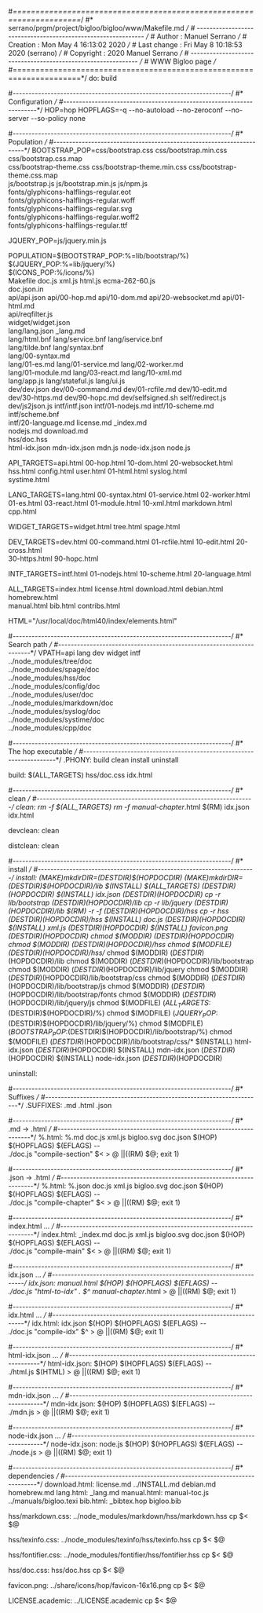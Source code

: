 #*=====================================================================*/
#*    serrano/prgm/project/bigloo/bigloo/www/Makefile.md               */
#*    -------------------------------------------------------------    */
#*    Author      :  Manuel Serrano                                    */
#*    Creation    :  Mon May  4 16:13:02 2020                          */
#*    Last change :  Fri May  8 10:18:53 2020 (serrano)                */
#*    Copyright   :  2020 Manuel Serrano                               */
#*    -------------------------------------------------------------    */
#*    WWW Bigloo page                                                  */
#*=====================================================================*/
do: build

#*---------------------------------------------------------------------*/
#*    Configuration                                                    */
#*---------------------------------------------------------------------*/
HOP=hop
HOPFLAGS=-q --no-autoload --no-zeroconf --no-server --so-policy none

#*---------------------------------------------------------------------*/
#*    Population                                                       */
#*---------------------------------------------------------------------*/
BOOTSTRAP_POP=css/bootstrap.css css/bootstrap.min.css css/bootstrap.css.map \
  css/bootstrap-theme.css css/bootstrap-theme.min.css css/bootstrap-theme.css.map \
  js/bootstrap.js js/bootstrap.min.js  js/npm.js \
  fonts/glyphicons-halflings-regular.eot \
  fonts/glyphicons-halflings-regular.woff \
  fonts/glyphicons-halflings-regular.svg \
  fonts/glyphicons-halflings-regular.woff2 \
  fonts/glyphicons-halflings-regular.ttf

JQUERY_POP=js/jquery.min.js

POPULATION=$(BOOTSTRAP_POP:%=lib/bootstrap/%) $(JQUERY_POP:%=lib/jquery/%) \
  $(ICONS_POP:%/icons/%) \
  Makefile doc.js xml.js html.js ecma-262-60.js \
  doc.json.in \
  api/api.json api/00-hop.md api/10-dom.md api/20-websocket.md api/01-html.md \
  api/reqfilter.js \
  widget/widget.json \
  lang/lang.json _lang.md \
  lang/html.bnf lang/service.bnf lang/iservice.bnf \
  lang/tilde.bnf lang/syntax.bnf \
  lang/00-syntax.md \
  lang/01-es.md lang/01-service.md lang/02-worker.md \
  lang/01-module.md lang/03-react.md lang/10-xml.md \
  lang/app.js lang/stateful.js lang/ui.js \
  dev/dev.json dev/00-command.md dev/01-rcfile.md dev/10-edit.md \
  dev/30-https.md dev/90-hopc.md dev/selfsigned.sh self/redirect.js \
  dev/js2json.js intf/intf.json intf/01-nodejs.md intf/10-scheme.md \
  intf/scheme.bnf \
  intf/20-language.md license.md _index.md \
  nodejs.md download.md \
  hss/doc.hss \
  html-idx.json mdn-idx.json mdn.js node-idx.json node.js

API_TARGETS=api.html 00-hop.html 10-dom.html 20-websocket.html \
  hss.html config.html user.html 01-html.html syslog.html \
  systime.html

LANG_TARGETS=lang.html 00-syntax.html 01-service.html 02-worker.html \
  01-es.html 03-react.html 01-module.html 10-xml.html markdown.html cpp.html

WIDGET_TARGETS=widget.html tree.html spage.html

DEV_TARGETS=dev.html 00-command.html 01-rcfile.html 10-edit.html 20-cross.html \
  30-https.html 90-hopc.html

INTF_TARGETS=intf.html 01-nodejs.html 10-scheme.html 20-language.html

ALL_TARGETS=index.html license.html download.html debian.html homebrew.html \
  manual.html bib.html contribs.html

HTML="/usr/local/doc/html40/index/elements.html"

#*---------------------------------------------------------------------*/
#*    Search path                                                      */
#*---------------------------------------------------------------------*/
VPATH=api lang dev widget intf \
  ../node_modules/tree/doc \
  ../node_modules/spage/doc \
  ../node_modules/hss/doc \
  ../node_modules/config/doc \
  ../node_modules/user/doc \
  ../node_modules/markdown/doc \
  ../node_modules/syslog/doc \
  ../node_modules/systime/doc \
  ../node_modules/cpp/doc

#*---------------------------------------------------------------------*/
#*    The hop executable                                               */
#*---------------------------------------------------------------------*/
.PHONY: build clean install uninstall

build: $(ALL_TARGETS) hss/doc.css idx.html

#*---------------------------------------------------------------------*/
#*    clean                                                            */
#*---------------------------------------------------------------------*/
clean:
	rm -f $(ALL_TARGETS)
	rm -f manual-chapter*.html
	$(RM) idx.json idx.html

devclean: clean

distclean: clean

#*---------------------------------------------------------------------*/
#*    install                                                          */
#*---------------------------------------------------------------------*/
install:
	$(MAKE) mkdir DIR=$(DESTDIR)$(HOPDOCDIR)
	$(MAKE) mkdir DIR=$(DESTDIR)$(HOPDOCDIR)/lib
	$(INSTALL) $(ALL_TARGETS) $(DESTDIR)$(HOPDOCDIR)
	$(INSTALL) idx.json $(DESTDIR)$(HOPDOCDIR)
	cp -r lib/bootstrap $(DESTDIR)$(HOPDOCDIR)/lib
	cp -r lib/jquery $(DESTDIR)$(HOPDOCDIR)/lib
	$(RM) -r -f $(DESTDIR)$(HOPDOCDIR)/hss
	cp -r hss $(DESTDIR)$(HOPDOCDIR)/hss
	$(INSTALL) doc.js $(DESTDIR)$(HOPDOCDIR)
	$(INSTALL) xml.js $(DESTDIR)$(HOPDOCDIR)
	$(INSTALL) favicon.png $(DESTDIR)$(HOPDOCDIR)
	chmod $(MODDIR) $(DESTDIR)$(HOPDOCDIR)
	chmod $(MODDIR) $(DESTDIR)$(HOPDOCDIR)/hss
	chmod $(MODFILE) $(DESTDIR)$(HOPDOCDIR)/hss/*
	chmod $(MODDIR) $(DESTDIR)$(HOPDOCDIR)/lib
	chmod $(MODDIR) $(DESTDIR)$(HOPDOCDIR)/lib/bootstrap
	chmod $(MODDIR) $(DESTDIR)$(HOPDOCDIR)/lib/jquery
	chmod $(MODDIR) $(DESTDIR)$(HOPDOCDIR)/lib/bootstrap/css
	chmod $(MODDIR) $(DESTDIR)$(HOPDOCDIR)/lib/bootstrap/js
	chmod $(MODDIR) $(DESTDIR)$(HOPDOCDIR)/lib/bootstrap/fonts
	chmod $(MODDIR) $(DESTDIR)$(HOPDOCDIR)/lib/jquery/js
	chmod $(MODFILE) $(ALL_TARGETS:%=$(DESTDIR)$(HOPDOCDIR)/%)
	chmod $(MODFILE) $(JQUERY_POP:%=$(DESTDIR)$(HOPDOCDIR)/lib/jquery/%)
	chmod $(MODFILE) $(BOOTSTRAP_POP:%=$(DESTDIR)$(HOPDOCDIR)/lib/bootstrap/%)
	chmod $(MODFILE) $(DESTDIR)$(HOPDOCDIR)/lib/bootstrap/css/*
	$(INSTALL) html-idx.json $(DESTDIR)$(HOPDOCDIR)
	$(INSTALL) mdn-idx.json $(DESTDIR)$(HOPDOCDIR)
	$(INSTALL) node-idx.json $(DESTDIR)$(HOPDOCDIR)

uninstall:

#*---------------------------------------------------------------------*/
#*    Suffixes                                                         */
#*---------------------------------------------------------------------*/
.SUFFIXES: .md .html .json

#*---------------------------------------------------------------------*/
#*    .md -> .html                                                     */
#*---------------------------------------------------------------------*/
%.html: %.md doc.js xml.js bigloo.svg doc.json
	$(HOP) $(HOPFLAGS) $(EFLAGS) -- \
          ./doc.js "compile-section" $< > $@ \
          || ($(RM) $@; exit 1)

#*---------------------------------------------------------------------*/
#*    .json -> .html                                                   */
#*---------------------------------------------------------------------*/
%.html: %.json doc.js xml.js bigloo.svg doc.json
	$(HOP) $(HOPFLAGS) $(EFLAGS) -- \
          ./doc.js "compile-chapter" $< > $@ \
          || ($(RM) $@; exit 1)

#*---------------------------------------------------------------------*/
#*    index.html ...                                                   */
#*---------------------------------------------------------------------*/
index.html: _index.md doc.js xml.js bigloo.svg doc.json
	$(HOP) $(HOPFLAGS) $(EFLAGS) -- \
          ./doc.js "compile-main" $< > $@ \
          || ($(RM) $@; exit 1)

#*---------------------------------------------------------------------*/
#*    idx.json ...                                                     */
#*---------------------------------------------------------------------*/
idx.json: manual.html
	$(HOP) $(HOPFLAGS) $(EFLAGS) -- \
          ./doc.js "html-to-idx" . $^ manual-chapter*.html > $@ \
          || ($(RM) $@; exit 1)

#*---------------------------------------------------------------------*/
#*    idx.html ...                                                     */
#*---------------------------------------------------------------------*/
idx.html: idx.json
	$(HOP) $(HOPFLAGS) $(EFLAGS) -- \
          ./doc.js "compile-idx" $^ > $@ \
          || ($(RM) $@; exit 1)

#*---------------------------------------------------------------------*/
#*    html-idx.json ...                                                */
#*---------------------------------------------------------------------*/
html-idx.json: 
	$(HOP) $(HOPFLAGS) $(EFLAGS) -- \
          ./html.js $(HTML) > $@ \
          || ($(RM) $@; exit 1)

#*---------------------------------------------------------------------*/
#*    mdn-idx.json ...                                                 */
#*---------------------------------------------------------------------*/
mdn-idx.json:
	$(HOP) $(HOPFLAGS) $(EFLAGS) -- \
          ./mdn.js > $@ \
          || ($(RM) $@; exit 1)

#*---------------------------------------------------------------------*/
#*    node-idx.json ...                                                */
#*---------------------------------------------------------------------*/
node-idx.json: node.js
	$(HOP) $(HOPFLAGS) $(EFLAGS) -- \
          ./node.js > $@ \
          || ($(RM) $@; exit 1)

#*---------------------------------------------------------------------*/
#*    dependencies                                                     */
#*---------------------------------------------------------------------*/
download.html: license.md ../INSTALL.md debian.md homebrew.md
lang.html: _lang.md
manual.html: manual-toc.js ../manuals/bigloo.texi
bib.html: _bibtex.hop bigloo.bib

hss/markdown.css: ../node_modules/markdown/hss/markdown.hss
	cp $< $@

hss/texinfo.css: ../node_modules/texinfo/hss/texinfo.hss
	cp $< $@

hss/fontifier.css: ../node_modules/fontifier/hss/fontifier.hss
	cp $< $@

hss/doc.css: hss/doc.hss
	cp $< $@

favicon.png: ../share/icons/hop/favicon-16x16.png
	cp $< $@

LICENSE.academic: ../LICENSE.academic
	cp $< $@
